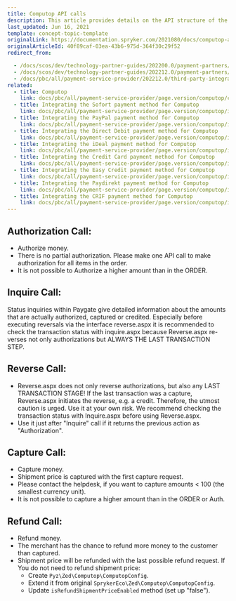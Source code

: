 ```yaml
---
title: Computop API calls
description: This article provides details on the API structure of the Computop module in the Spryker Commerce OS.
last_updated: Jun 16, 2021
template: concept-topic-template
originalLink: https://documentation.spryker.com/2021080/docs/computop-api-details
originalArticleId: 40f89caf-03ea-43b6-975d-364f30c29f52
redirect_from:

  - /docs/scos/dev/technology-partner-guides/202200.0/payment-partners/computop/computop-api-calls.html
  - /docs/scos/dev/technology-partner-guides/202212.0/payment-partners/computop/computop-api-calls.html
  - /docs/pbc/all/payment-service-provider/202212.0/third-party-integrations/computop/computop-api-calls.html
related:
  - title: Computop
    link: docs/pbc/all/payment-service-provider/page.version/computop/computop.html
  - title: Integrating the Sofort payment method for Computop
    link: docs/pbc/all/payment-service-provider/page.version/computop/integrate-payment-methods-for-computop/integrate-the-sofort-payment-method-for-computop.html
  - title: Integrating the PayPal payment method for Computop
    link: docs/pbc/all/payment-service-provider/page.version/computop/integrate-payment-methods-for-computop/integrate-the-paypal-payment-method-for-computop.html
  - title: Integrating the Direct Debit payment method for Computop
    link: docs/pbc/all/payment-service-provider/page.version/computop/integrate-payment-methods-for-computop/integrate-the-direct-debit-payment-method-for-computop.html
  - title: Integrating the iDeal payment method for Computop
    link: docs/pbc/all/payment-service-provider/page.version/computop/integrate-payment-methods-for-computop/integrate-the-ideal-payment-method-for-computop.html
  - title: Integrating the Credit Card payment method for Computop
    link: docs/pbc/all/payment-service-provider/page.version/computop/integrate-payment-methods-for-computop/integrate-the-credit-card-payment-method-for-computop.html
  - title: Integrating the Easy Credit payment method for Computop
    link: docs/pbc/all/payment-service-provider/page.version/computop/integrate-payment-methods-for-computop/integrate-the-easy-credit-payment-method-for-computop.html
  - title: Integrating the Paydirekt payment method for Computop
    link: docs/pbc/all/payment-service-provider/page.version/computop/integrate-payment-methods-for-computop/integrate-the-paydirekt-payment-method-for-computop.html
  - title: Integrating the CRIF payment method for Computop
    link: docs/pbc/all/payment-service-provider/page.version/computop/integrate-payment-methods-for-computop/integrate-the-crif-payment-method-for-computop.html
---
```


## Authorization Call:

* Authorize money.
* There is no partial authorization. Please make one API call to make authorization for all items in the order.
* It is not possible to Authorize a higher amount than in the ORDER.

## Inquire Call:

Status inquiries within Paygate give detailed information about the amounts that are actually authorized, captured or credited. Especially before executing reversals via the interface reverse.aspx it is recommended to check the transaction status with inquire.aspx because Reverse.aspx re-verses not only authorizations but ALWAYS THE LAST TRANSACTION STEP.

## Reverse Call:

* Reverse.aspx does not only reverse authorizations, but also any LAST TRANSACTION STAGE! If the last transaction was a capture, Reverse.aspx initiates the reverse, e.g. a credit. Therefore, the utmost caution is urged. Use it at your own risk. We recommend checking the transaction status with Inquire.aspx before using Reverse.aspx.
* Use it just after "Inquire" call if it returns the previous action as "Authorization".

## Capture Call:

* Capture money.
* Shipment price is captured with the first capture request.
* Please contact the helpdesk, if you want to capture amounts < 100 (the smallest currency unit).
* It is not possible to capture a higher amount than in the ORDER or Auth.

## Refund Call:

* Refund money.
* The merchant has the chance to refund more money to the customer than captured.
* Shipment price will be refunded with the last possible refund request. If You do not need to refund shipment price:
    - Create `Pyz\Zed\Computop\ComputopConfig`.
    - Extend it from original `SprykerEco\Zed\Computop\ComputopConfig`.
    - Update `isRefundShipmentPriceEnabled` method (set up "false").
